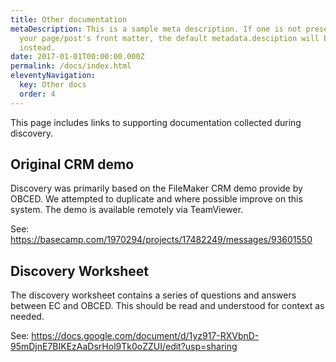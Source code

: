 ```yaml
---
title: Other documentation 
metaDescription: This is a sample meta description. If one is not present in
  your page/post's front matter, the default metadata.desciption will be used
  instead.
date: 2017-01-01T00:00:00.000Z
permalink: /docs/index.html
eleventyNavigation:
  key: Other docs 
  order: 4
---
```


This page includes links to supporting documentation collected during discovery.

## Original CRM demo

Discovery was primarily based on the FileMaker CRM demo provide by OBCED. We attempted to duplicate and where possible improve on this system. The demo is available remotely via TeamViewer.

See: https://basecamp.com/1970294/projects/17482249/messages/93601550

## Discovery Worksheet

The discovery worksheet contains a series of questions and answers between EC and OBCED. This should be read and understood for context as needed.

See: https://docs.google.com/document/d/1yz917-RXVbnD-95mDjnE7BIKEzAaDsrHol9Tk0oZZUI/edit?usp=sharing